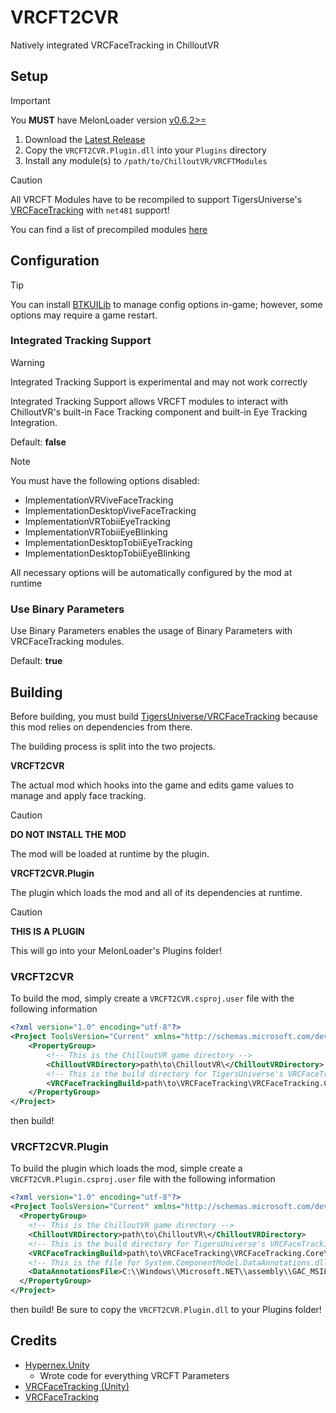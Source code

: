 # VRCFT2CVR
Natively integrated VRCFaceTracking in ChilloutVR

## Setup

> [!IMPORTANT]
> 
> You **MUST** have MelonLoader version [v0.6.2>=](https://github.com/LavaGang/MelonLoader/releases/latest)

1. Download the [Latest Release](https://github.com/200Tigersbloxed/VRCFT2CVR/releases/latest/download/VRCFT2CVR.Plugin.dll)
2. Copy the `VRCFT2CVR.Plugin.dll` into your `Plugins` directory
3. Install any module(s) to `/path/to/ChilloutVR/VRCFTModules`

> [!CAUTION]
> 
> All VRCFT Modules have to be recompiled to support TigersUniverse's [VRCFaceTracking](https://github.com/TigersUniverse/VRCFaceTracking) with `net481` support!
> 
> You can find a list of precompiled modules [here](https://github.com/TigersUniverse/VRCFaceTracking?tab=readme-ov-file#-external-modules)

## Configuration

> [!TIP]
> 
> You can install [BTKUILib](https://github.com/BTK-Development/BTKUILib) to manage config options in-game; however, some options may require a game restart.

### Integrated Tracking Support

> [!WARNING]  
>
> Integrated Tracking Support is experimental and may not work correctly

Integrated Tracking Support allows VRCFT modules to interact with ChilloutVR's built-in Face Tracking component and built-in Eye Tracking Integration.

Default: **false**

> [!NOTE]  
>
> You must have the following options disabled:
>  + ImplementationVRViveFaceTracking
>  + ImplementationDesktopViveFaceTracking
>  + ImplementationVRTobiiEyeTracking
>  + ImplementationVRTobiiEyeBlinking
>  + ImplementationDesktopTobiiEyeTracking
>  + ImplementationDesktopTobiiEyeBlinking
>
> All necessary options will be automatically configured by the mod at runtime

### Use Binary Parameters

Use Binary Parameters enables the usage of Binary Parameters with VRCFaceTracking modules.

Default: **true**

## Building

Before building, you must build [TigersUniverse/VRCFaceTracking](https://github.com/TigersUniverse/VRCFaceTracking) because this mod relies on dependencies from there.

The building process is split into the two projects.

**VRCFT2CVR**

The actual mod which hooks into the game and edits game values to manage and apply face tracking.

> [!CAUTION]
> 
> **DO NOT INSTALL THE MOD**
> 
> The mod will be loaded at runtime by the plugin.

**VRCFT2CVR.Plugin**

The plugin which loads the mod and all of its dependencies at runtime.

> [!CAUTION]
> 
> **THIS IS A PLUGIN**
>
> This will go into your MelonLoader's Plugins folder!

### VRCFT2CVR

To build the mod, simply create a `VRCFT2CVR.csproj.user` file with the following information

```xml
<?xml version="1.0" encoding="utf-8"?>
<Project ToolsVersion="Current" xmlns="http://schemas.microsoft.com/developer/msbuild/2003">
    <PropertyGroup>
        <!-- This is the ChilloutVR game directory -->
        <ChilloutVRDirectory>path\to\ChilloutVR\</ChilloutVRDirectory>
        <!-- This is the build directory for TigersUniverse's VRCFaceTracking -->
        <VRCFaceTrackingBuild>path\to\VRCFaceTracking\VRCFaceTracking.Core\bin\Release\net481\</VRCFaceTrackingBuild>
    </PropertyGroup>
</Project>
```

then build!

### VRCFT2CVR.Plugin

To build the plugin which loads the mod, simple create a `VRCFT2CVR.Plugin.csproj.user` file with the following information

```xml
<?xml version="1.0" encoding="utf-8"?>
<Project ToolsVersion="Current" xmlns="http://schemas.microsoft.com/developer/msbuild/2003">
  <PropertyGroup>
    <!-- This is the ChilloutVR game directory -->
    <ChilloutVRDirectory>path\to\ChilloutVR\</ChilloutVRDirectory>
    <!-- This is the build directory for TigersUniverse's VRCFaceTracking -->
    <VRCFaceTrackingBuild>path\to\VRCFaceTracking\VRCFaceTracking.Core\bin\Release\net481\</VRCFaceTrackingBuild>
    <!-- This is the file for System.ComponentModel.DataAnnotations.dll, a dependency of VRCFaceTracking -->
    <DataAnnotationsFile>C:\\Windows\\Microsoft.NET\\assembly\\GAC_MSIL\\System.ComponentModel.DataAnnotations\\v4.0_4.0.0.0__31bf3856ad364e35\\System.ComponentModel.DataAnnotations.dll</DataAnnotationsFile>
  </PropertyGroup>
</Project>
```

then build! Be sure to copy the `VRCFT2CVR.Plugin.dll` to your Plugins folder!

## Credits

+ [Hypernex.Unity](https://github.com/TigersUniverse/Hypernex.Unity)
  + Wrote code for everything VRCFT Parameters
+ [VRCFaceTracking (Unity)](https://github.com/TigersUniverse/VRCFaceTracking)
+ [VRCFaceTracking](https://github.com/benaclejames/VRCFaceTracking)